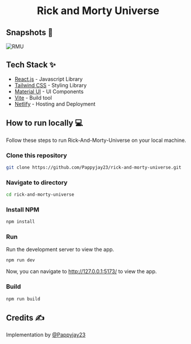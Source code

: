 <div align="center">
	<h1> Rick and Morty Universe </h1>
</div>

## Snapshots 📸
![RMU](https://user-images.githubusercontent.com/60526129/222571403-d021ddb0-f568-4bce-a05b-9a958ecd9c51.png)


## Tech Stack ✨

- [React.js](https://reactjs.org/) - Javascript Library
- [Tailwind CSS](https://tailwindcss.com/) - Styling Library
- [Material UI](https://mui.com/) - UI Components
- [Vite](https://vitejs.dev/) - Build tool
- [Netlify](https://www.netlify.com/) - Hosting and Deployment

## How to run locally 💻

Follow these steps to run Rick-And-Morty-Universe on your local machine.

### Clone this repository

```bash
git clone https://github.com/Pappyjay23/rick-and-morty-universe.git
```

### Navigate to directory

```bash
cd rick-and-morty-universe
```

### Install NPM

```bash
npm install
```

### Run

Run the development server to view the app.

```bash
npm run dev
```

Now, you can navigate to http://127.0.0.1:5173/ to view the app.

### Build

```bash
npm run build
```

## Credits ✍

Implementation by [@Pappyjay23](https://github.com/Pappyjay23)

